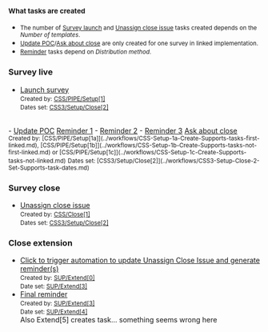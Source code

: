 ### <small>What tasks are created</small>    
- <small>The number of <u>Survey launch</u> and <u>Unassign close issue</u> tasks created depends on the <em>Number of templates</em>.</small>  
- <small><u>Update POC</u>/<u>Ask about close</u> are only created for one survey in <span class="cyan">linked implementation</span>.</small>
- <small><u>Reminder</u> tasks depend on <em>Distribution method</em>.</small>  

### Survey live

- <u>Launch survey</u>  
<small>Created by: [CSS/PIPE/Setup[1]](../workflows/CSS-Setup-1-Create-Supports-tasks.md)</small>  
<small>Dates set: [CSS3/Setup/Close[2]](../workflows/CSS3-Setup-Close-2-Set-Supports-task-dates.md)</small>  
<br>
- <u>Update POC</u>  
<u>Reminder 1</u>  
- <u>Reminder 2</u>  
- <u>Reminder 3</u>  
<u>Ask about close</u>  
<small>Created by: [CSS/PIPE/Setup[1a]](../workflows/CSS-Setup-1a-Create-Supports-tasks-first-linked.md), [CSS/PIPE/Setup[1b]](../workflows/CSS-Setup-1b-Create-Supports-tasks-not-first-linked.md) or [CSS/PIPE/Setup[1c]](../workflows/CSS-Setup-1c-Create-Supports-tasks-not-linked.md)</small>  
<small>Dates set: [CSS3/Setup/Close[2]](../workflows/CSS3-Setup-Close-2-Set-Supports-task-dates.md)</small>  

### Survey close

- <u>Unassign close issue</u>  
<small>Created by: [CSS/Close[1]](../workflows/CSS-Close-1-Create-Supports-task(s).md)</small>  
<small>Dates set: [CSS3/Setup/Close[2]](../workflows/CSS3-Setup-Close-2-Set-Supports-task-dates(2).md)</small>  

### Close extension  

- <u>Click to trigger automation to update Unassign Close Issue and generate reminder(s)</u>  
<small>Created by: [SUP/Extend[0]](../workflows/SUP-Extend-0-Create-initial-tasks-and-start-date-calculation-workflow.md)</small>  
<small>Date set: [SUP/Extend[3]](../workflows/SUP-Extend-3-Update-unassign-issue-task-date-and-create-new-final-reminder.md)</small>  
- <u>Final reminder</u>  
<small>Created by: [SUP/Extend[3]](../workflows/SUP-Extend-3-Update-unassign-issue-task-date-and-create-new-final-reminder.md)</small>  
<small>Date set: [SUP/Extend[4]](../workflows/SUP-Extend-4-Set-date-for-new-final-reminder-task-and-assign-to-Support.md)</small>  
<span class="red">Also Extend[5] creates task... something seems wrong here</span>
